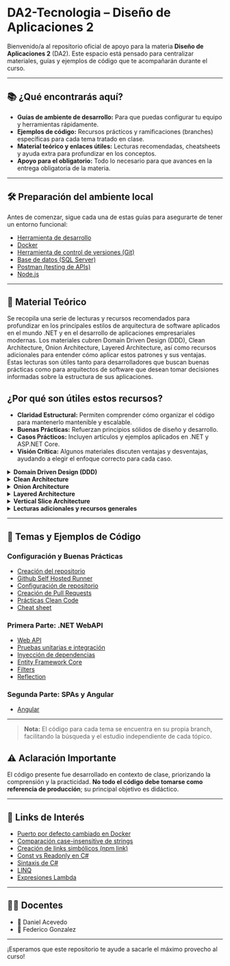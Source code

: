 # DA2-Tecnologia – Diseño de Aplicaciones 2

Bienvenido/a al repositorio oficial de apoyo para la materia **Diseño de Aplicaciones 2** (DA2). Este espacio está pensado para centralizar materiales, guías y ejemplos de código que te acompañarán durante el curso.

---

## 📚 ¿Qué encontrarás aquí?

- **Guías de ambiente de desarrollo:** Para que puedas configurar tu equipo y herramientas rápidamente.
- **Ejemplos de código:** Recursos prácticos y ramificaciones (branches) específicas para cada tema tratado en clase.
- **Material teórico y enlaces útiles:** Lecturas recomendadas, cheatsheets y ayuda extra para profundizar en los conceptos.
- **Apoyo para el obligatorio:** Todo lo necesario para que avances en la entrega obligatoria de la materia.

---

## 🛠️ Preparación del ambiente local

Antes de comenzar, sigue cada una de estas guías para asegurarte de tener un entorno funcional:

- [Herramienta de desarrollo](https://github.com/daniel18acevedo/DA2-Tecnologia/blob/main/ide.md)
- [Docker](https://github.com/daniel18acevedo/DA2-Tecnologia/blob/main/docker.md)
- [Herramienta de control de versiones (Git)](./control-version-git.md)
- [Base de datos (SQL Server)](./sql-server.md)
- [Postman (testing de APIs)](./client-http.md)
- [Node.js](node-js.md)

---

## 📖 Material Teórico

Se recopila una serie de lecturas y recursos recomendados para profundizar en los principales estilos de arquitectura de software aplicados en el mundo .NET y en el desarrollo de aplicaciones empresariales modernas. Los materiales cubren Domain Driven Design (DDD), Clean Architecture, Onion Architecture, Layered Architecture, así como recursos adicionales para entender cómo aplicar estos patrones y sus ventajas. Estas lecturas son útiles tanto para desarrolladores que buscan buenas prácticas como para arquitectos de software que desean tomar decisiones informadas sobre la estructura de sus aplicaciones.

## ¿Por qué son útiles estos recursos?
- **Claridad Estructural:** Permiten comprender cómo organizar el código para mantenerlo mantenible y escalable.
- **Buenas Prácticas:** Refuerzan principios sólidos de diseño y desarrollo.
- **Casos Prácticos:** Incluyen artículos y ejemplos aplicados en .NET y ASP.NET Core.
- **Visión Crítica:** Algunos materiales discuten ventajas y desventajas, ayudando a elegir el enfoque correcto para cada caso.

<details>
<summary><strong>Domain Driven Design (DDD)</strong></summary>

**Resumen:**  
El Diseño Guiado por el Dominio (DDD) es una metodología que centra el desarrollo de software en el conocimiento profundo del dominio del negocio, facilitando la colaboración entre expertos técnicos y de negocio. DDD promueve la creación de modelos ricos en significado, una separación clara entre las distintas capas del sistema y la evolución constante del software junto al negocio.

**Utilidad:**  
Estos recursos te ayudarán a entender cómo el diseño guiado por el dominio puede mejorar la alineación entre el software y los procesos de negocio, facilitando la colaboración con expertos del dominio y la evolución de la aplicación.

**Lecturas:**
- [Domain-Driven Design - Martin Fowler](https://martinfowler.com/bliki/DomainDrivenDesign.html)
- [Principios, beneficios y elementos de DDD (Español)](https://medium.com/@jonathanloscalzo/domain-driven-design-principios-beneficios-y-elementos-primera-parte-aad90f30aa35)
- [Implementando Clean Architecture y DDD en .NET Core](https://medium.com/vx-company/implementing-clean-architecture-ddd-style-in-net-core-3bc3899f5978)
- [DDD en aplicaciones ASP.NET Core](https://enlabsoftware.com/development/domain-driven-design-in-asp-net-core-applications.html)
- [Qué es un Domain Service y cuándo usarlo](https://www.linkedin.com/posts/milan-jovanovic_what-is-a-domain-service-and-when-do-you-activity-7110219840128245760-XImd?utm_source=share&utm_medium=member_desktop)
</details>

<details>
<summary><strong>Clean Architecture</strong></summary>

**Resumen:**  
Clean Architecture es una propuesta para organizar el código de forma que la lógica de negocio quede aislada de frameworks, UI, y detalles de infraestructura, facilitando el testeo, la mantenibilidad y la independencia tecnológica. Propone capas concéntricas donde el dominio y los casos de uso ocupan el centro.

**Utilidad:**  
Te permitirá conocer cómo separar responsabilidades en tu código para lograr aplicaciones mantenibles, testables y flexibles ante cambios de requerimientos o tecnología.

**Lecturas:**
- [Clean Architecture en .NET Core](https://www.bytehide.com/blog/clean-architecture-net-core)
- [Enfoque práctico a Clean Architecture en C#](https://maherz.medium.com/a-practical-approach-to-clean-architecture-in-c-net-13fe27ea23b1)
- [Por qué Clean Architecture es ideal para sistemas complejos](https://www.linkedin.com/posts/milan-jovanovic_why-is-clean-architecture-great-for-complex-activity-7105508795883098112-EnpB?utm_source=share&utm_medium=member_desktop)
- [Clean Architecture: Principios y ventajas](https://www.linkedin.com/posts/milan-jovanovic_clean-architecture-activity-7101811343980150784-5BOp?utm_source=share&utm_medium=member_desktop)
</details>

<details>
<summary><strong>Onion Architecture</strong></summary>

**Resumen:**  
Onion Architecture es un patrón que busca proteger el núcleo de la aplicación (el dominio) rodeándolo de capas que dependen hacia adentro, logrando así independencia respecto a frameworks o mecanismos externos. Favorece la mantenibilidad y la facilidad para realizar pruebas unitarias.

**Utilidad:**  
Ofrecen una visión sobre cómo proteger el núcleo de la aplicación y lograr independencia respecto a frameworks, facilitando el mantenimiento y pruebas.

**Lecturas:**
- [Introducción a Onion Architecture (Jeffrey Palermo)](https://jeffreypalermo.com/2008/07/the-onion-architecture-part-1/)
- [Onion Architecture explicada (Medium)](https://medium.com/the-software-architecture-chronicles/onion-architecture-79529d127f85)
- [Onion Architecture en sistemas C#](https://www.clarity-ventures.com/articles/c-onion-based-architecture#:~:text=Onion%20architecture%20is%20a%20software,strong%20and%20cohesive%20system%20core.)
- [Onion Architecture en ASP.NET Core](https://code-maze.com/onion-architecture-in-aspnetcore/)
</details>

<details>
<summary><strong>Layered Architecture</strong></summary>

**Resumen:**  
La arquitectura en capas es uno de los patrones más tradicionales y ampliamente adoptados en el desarrollo de software empresarial. Se basa en dividir la aplicación en capas bien definidas (por ejemplo: presentación, lógica, acceso a datos), permitiendo separar responsabilidades y facilitar el mantenimiento.

**Utilidad:**  
Ayudan a comprender la tradicional separación de responsabilidades en capas (presentación, lógica de negocio, datos) y cómo aplicar este patrón en proyectos reales.

**Lecturas:**
- [Arquitectura en capas con ASP.NET Core y EF Core](https://medium.com/aspnetrun/layered-architecture-with-asp-net-core-entity-framework-core-and-razor-pages-53a54c4028e3)
- [Comparativa Onion vs Three Layer Architecture](https://medium.com/swlh/onion-architecture-vs-three-layer-59a9ba2c6e02)
- [El patrón de arquitectura en capas](https://medium.com/kayvan-kaseb/the-layered-architecture-pattern-in-software-architecture-324922d381ad)
</details>

<details>
<summary><strong>Vertical Slice Architecture</strong></summary>

**Resumen:**  
Vertical Slice Architecture propone organizar el código por funcionalidades o "slices" verticales (casos de uso), en lugar de por capas técnicas. Cada slice abarca desde la entrada (por ejemplo, un endpoint) hasta el dominio y la persistencia, permitiendo que cada funcionalidad evolucione de forma independiente.

**Utilidad:**  
Descubrirás una alternativa moderna a la organización tradicional por capas, enfocada en separar la lógica de negocio por caso de uso o funcionalidad. Esto facilita la mantenibilidad, la escalabilidad y la entrega incremental de funcionalidades, especialmente útil para equipos ágiles y proyectos que requieren adaptación constante.

**Lecturas:**
- [Vertical Slice Architecture](https://www.youtube.com/watch?v=dQdXHRkePr8)
- [The problem with Clean Architecture: Vertical Slices](https://medium.com/design-microservices-architecture-with-patterns/the-problem-with-clean-architecture-vertical-slices-111537c0ffcb#:~:text=In%20a%20Vertical%20Slice%20architecture,are%20delivered%20over%20the%20web.)
</details>

<details>
<summary><strong>Lecturas adicionales y recursos generales</strong></summary>

<details>
<summary><strong>Event Driven Design:</strong></summary>

**Resumen:**
Event Driven Design Architecture propone una arquitectura donde los componentes del sistema interactúan reaccionando a eventos que indican la ocurrencia de acciones relevantes.

**Utilidad:**
Es útil para crear sistemas flexibles y escalables, permitiendo que los componentes se comuniquen de forma desacoplada y reaccionen eficientemente a eventos relevantes en tiempo real.

**Lecturas:**
-[Cómo usarlo](https://www.youtube.com/watch?v=BimfDeDV4yU)
-[Diferencia de tipos de eventos](https://www.youtube.com/watch?v=K806a-rWE2g)
</details>


**Resumen:**  
Estos recursos complementan los estilos arquitectónicos principales, presentando guías y reflexiones de expertos sobre patrones, buenas prácticas y decisiones de diseño que afectan a la arquitectura de aplicaciones modernas.

**Utilidad:**  
Complementan los conceptos, presentan discusiones críticas sobre los patrones y muestran ejemplos prácticos y recomendaciones de expertos reconocidos.

**Lecturas:**
- [Guía de arquitecturas comunes de aplicaciones web en Azure (.NET)](https://learn.microsoft.com/en-us/dotnet/architecture/modern-web-apps-azure/common-web-application-architectures)
- [Principios de Layering (Martin Fowler)](https://martinfowler.com/bliki/LayeringPrinciples.html)
- [Presentación, Dominio y Capa de Datos - Martin Fowler](https://martinfowler.com/bliki/PresentationDomainDataLayering.html)
</details>

---

## 🚀 Temas y Ejemplos de Código

### Configuración y Buenas Prácticas

- [Creación del repositorio](https://github.com/daniel18acevedo/DA2-Tecnologia/tree/repo-creation)
- [Github Self Hosted Runner](https://github.com/IngSoft-DA2/DA2-Tecnologia/blob/main/github-self-hosted-runner-docker.md)
- [Configuración de repositorio](https://github.com/daniel18acevedo/DA2-Tecnologia/tree/repo-configuration)
- [Creación de Pull Requests](https://github.com/daniel18acevedo/DA2-Tecnologia/tree/pr-creation)
- [Prácticas Clean Code](https://github.com/daniel18acevedo/DA2-Tecnologia/blob/main/clean-code.md)
- [Cheat sheet](https://github.com/daniel18acevedo/DA2-Tecnologia/blob/main/cheat-sheet.md)

### Primera Parte: .NET WebAPI

- [Web API](https://github.com/daniel18acevedo/DA2-Tecnologia/tree/web-api)
- [Pruebas unitarias e integración](https://github.com/daniel18acevedo/DA2-Tecnologia/tree/unit-testing)
- [Inyección de dependencias](https://github.com/daniel18acevedo/DA2-Tecnologia/tree/dependency-injection)
- [Entity Framework Core](https://github.com/daniel18acevedo/DA2-Tecnologia/tree/ef-core)
- [Filters](https://github.com/daniel18acevedo/DA2-Tecnologia/tree/filters)
- [Reflection](https://github.com/daniel18acevedo/DA2-Tecnologia/tree/reflection)

### Segunda Parte: SPAs y Angular

- [Angular](https://github.com/daniel18acevedo/DA2-Tecnologia/tree/angular)

---

> **Nota:** El código para cada tema se encuentra en su propia branch, facilitando la búsqueda y el estudio independiente de cada tópico.

## ⚠️ Aclaración Importante

El código presente fue desarrollado en contexto de clase, priorizando la comprensión y la practicidad. **No todo el código debe tomarse como referencia de producción**; su principal objetivo es didáctico.

---

## 🔗 Links de Interés

- [Puerto por defecto cambiado en Docker](https://learn.microsoft.com/en-us/dotnet/core/compatibility/containers/8.0/aspnet-port)
- [Comparación case-insensitive de strings](https://github.com/npgsql/efcore.pg/issues/1498)
- [Creación de links simbólicos (npm link)](https://github.com/nwheels-io/NuLink)
- [Const vs Readonly en C#](https://josipmisko.com/posts/c-sharp-const-vs-readonly)
- [Sintaxis de C#](https://www.tutorialspoint.com/csharp/index.htm)
- [LINQ](https://learn.microsoft.com/en-us/dotnet/csharp/linq/)
- [Expresiones Lambda](https://learn.microsoft.com/en-us/dotnet/csharp/language-reference/operators/lambda-expressions)

---

## 👨‍🏫 Docentes

- 👾 Daniel Acevedo
- 👾 Federico Gonzalez

---

¡Esperamos que este repositorio te ayude a sacarle el máximo provecho al curso!
